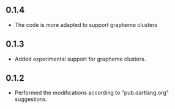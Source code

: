 ## 0.1.4

- The code is more adapted to support grapheme clusters

## 0.1.3

- Added experimental support for grapheme clusters.

## 0.1.2

- Performed the modifications according to "pub.dartlang.org" suggestions.
